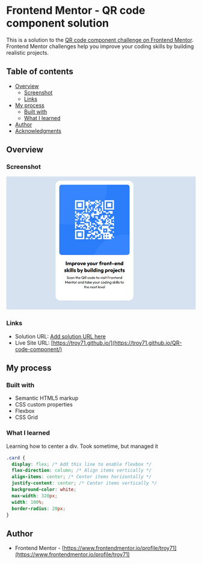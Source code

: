 # Frontend Mentor - QR code component solution

This is a solution to the [QR code component challenge on Frontend Mentor](https://www.frontendmentor.io/challenges/qr-code-component-iux_sIO_H). Frontend Mentor challenges help you improve your coding skills by building realistic projects.

## Table of contents

- [Overview](#overview)
  - [Screenshot](#screenshot)
  - [Links](#links)
- [My process](#my-process)
  - [Built with](#built-with)
  - [What I learned](#what-i-learned)
- [Author](#author)
- [Acknowledgments](#acknowledgments)


## Overview

### Screenshot

![](images/screenshot/qr-screenshot.jpg)

### Links

- Solution URL: [Add solution URL here](https://your-solution-url.com)
- Live Site URL: [https://troy71.github.io/](https://troy71.github.io/QR-code-component/)

## My process

### Built with

- Semantic HTML5 markup
- CSS custom properties
- Flexbox
- CSS Grid



### What I learned

Learning how to center a div. Took sometime, but managed it

```css
.card {
  display: flex; /* Add this line to enable flexbox */
  flex-direction: column; /* Align items vertically */
  align-items: center; /* Center items horizontally */
  justify-content: center; /* Center items vertically */
  background-color: white;
  max-width: 320px;
  width: 100%;
  border-radius: 20px;
}
```

## Author

- Frontend Mentor - [https://www.frontendmentor.io/profile/troy71](https://www.frontendmentor.io/profile/troy71)



